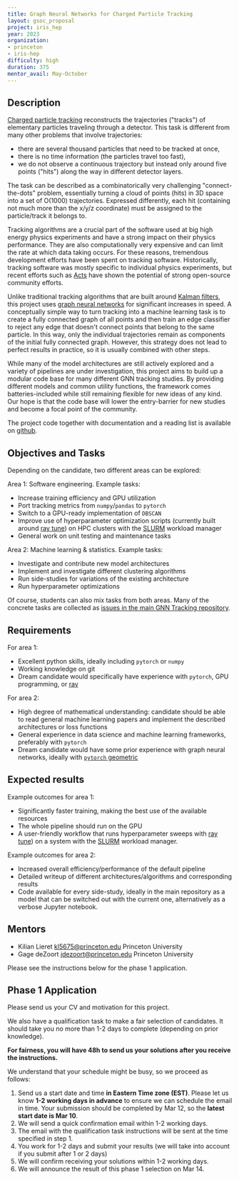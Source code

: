 ```yaml
---
title: Graph Neural Networks for Charged Particle Tracking
layout: gsoc_proposal
project: iris_hep
year: 2023
organization:
- princeton
- iris-hep
difficulty: high
duration: 375
mentor_avail: May-October
---
```


## Description

[Charged particle tracking][tracking-wiki] reconstructs the trajectories ("tracks") of elementary particles traveling through a detector. 
This task is different from many other problems that involve trajectories: 

* there are several thousand particles that need to be tracked at once,
* there is no time information (the particles travel too fast),
* we do not observe a continuous trajectory but instead only around five points ("hits") along the way in different detector layers.

The task can be described as a combinatorically very challenging "connect-the-dots" problem, essentially turning a cloud of points (hits) in 3D space into a set of O(1000) trajectories.
Expressed differently, each hit (containing not much more than the x/y/z coordinate) must be assigned to the particle/track it belongs to.

Tracking algorithms are a crucial part of the software used at big high energy physics experiments and have a strong impact on their physics performance.
They are also computationally very expensive and can limit the rate at which data taking occurs.
For these reasons, tremendous development efforts have been spent on tracking software.
Historically, tracking software was mostly specific to individual physics experiments, but recent efforts such as [Acts][acts] have shown the potential of strong open-source community efforts.

Unlike traditional tracking algorithms that are built around [Kalman filters][kalman], this project uses [graph neural networks][gnn-wiki] for significant increases in speed.
A conceptually simple way to turn tracking into a machine learning task is to create a fully connected graph of all points and then train an edge classifier to reject any edge that doesn't connect points that belong to the same particle. 
In this way, only the individual trajectories remain as components of the initial fully connected graph.
However, this strategy does not lead to perfect results in practice, so it is usually combined with other steps.

While many of the model architectures are still actively explored and a variety of pipelines are under investigation, this project aims to build up a modular code base for many different GNN tracking studies.
By providing different models and common utility functions, the framework comes batteries-included while still remaining flexible for new ideas of any kind.
Our hope is that the code base will lower the entry-barrier for new studies and become a focal point of the community. 

The project code together with documentation and a reading list is available on [github][ghorganization].

## Objectives and Tasks

Depending on the candidate, two different areas can be explored:

Area 1: Software engineering. Example tasks: 

* Increase training efficiency and GPU utilization
* Port tracking metrics from `numpy`/`pandas` to `pytorch`
* Switch to a GPU-ready implementation of `DBSCAN`
* Improve use of hyperparameter optimization scripts (currently built around [ray tune][raytune]) on HPC clusters with the [SLURM][SLURM] workload manager
* General work on unit testing and maintenance tasks

Area 2: Machine learning & statistics. Example tasks:

* Investigate and contribute new model architectures
* Implement and investigate different clustering algorithms
* Run side-studies for variations of the existing architecture
* Run hyperparameter optimizations

Of course, students can also mix tasks from both areas.
Many of the concrete tasks are collected as [issues in the main GNN Tracking repository][issues].

## Requirements

For area 1:

* Excellent python skills, ideally including `pytorch` or `numpy`
* Working knowledge on git
* Dream candidate would specifically have experience with `pytorch`, GPU programming, or [ray][ray]

For area 2:

* High degree of mathematical understanding: candidate should be able to read general machine learning papers and implement the described architectures or loss functions
* General experience in data science and machine learning frameworks, preferably with `pytorch`
* Dream candidate would have some prior experience with graph neural networks, ideally with [`pytorch` geometric][pyg]

## Expected results

Example outcomes for area 1:

* Significantly faster training, making the best use of the available resources
* The whole pipeline should run on the GPU
* A user-friendly workflow that runs hyperparameter sweeps with [ray tune][raytune]) on a system with the [SLURM][SLURM] workload manager.

Example outcomes for area 2:

* Increased overall efficiency/performance of the default pipeline
* Detailed writeup of different architectures/algorithms and corresponding results
* Code available for every side-study, ideally in the main repository as a model that can be switched out with the current one, alternatively as a verbose Jupyter notebook.

## Mentors

* Kilian Lieret [kl5675@princeton.edu](mailto:kl5675@princeton.edu) Princeton University
* Gage deZoort [jdezoort@princeton.edu](mailto:jdezoort@princeton.edu) Princeton University

Please see the instructions below for the phase 1 application.

## Phase 1 Application

Please send us your CV and motivation for this project.

We also have a qualification task to make a fair selection of candidates. It should take you no more than 1-2 days to complete (depending on prior knowledge). 

**For fairness, you will have 48h to send us your solutions after you receive the instructions.** 

We understand that your schedule might be busy, so we proceed as follows:

1. Send us a start date and time **in Eastern Time zone (EST)**. Please let us know **1-2 working days in advance** to ensure we can schedule the email in time. Your submission should be completed by Mar 12, so the **latest start date is Mar 10**.
2. We will send a quick confirmation email within 1-2 working days.
3. The email with the qualification task instructions will be sent at the time specified in step 1.
4. You work for 1-2 days and submit your results (we will take into account if you submit after 1 or 2 days)
5. We will confirm receiving your solutions within 1-2 working days.
6. We will announce the result of this phase 1 selection on Mar 14.


[SLURM]: https://slurm.schedmd.com/overview.html
[raytune]: https://docs.ray.io/en/latest/tune/index.html
[issues]: https://github.com/gnn-tracking/gnn_tracking/issues
[ray]: https://www.ray.io/
[ghorganization]: https://github.com/gnn-tracking
[pyg]: https://pytorch-geometric.readthedocs.io/
[tracking-wiki]: https://en.wikipedia.org/wiki/Tracking_(particle_physics)
[gnn-wiki]: https://en.wikipedia.org/wiki/Graph_neural_network
[acts]: https://github.com/acts-project/acts
[kalman]: https://en.wikipedia.org/wiki/Kalman_filter
